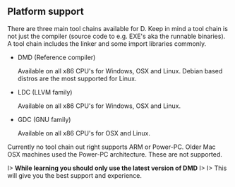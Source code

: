 ## Platform support
There are three main tool chains available for D. Keep in mind a tool chain is not just the compiler (source code to e.g. EXE's aka the runnable binaries). A tool chain includes the linker and some import libraries commonly.

* DMD (Reference compiler)

   Available on all x86 CPU's for Windows, OSX and Linux. Debian based distros are the most supported for Linux.
* LDC (LLVM family)

   Available on all x86 CPU's for Windows, OSX and Linux.
* GDC (GNU family)

   Available on all x86 CPU's for OSX and Linux.

Currently no tool chain out right supports ARM or Power-PC. Older Mac OSX machines used the Power-PC architecture. These are not supported.

I> **While learning you should only use the latest version of DMD**
I> 
I> This will give you the best support and experience.